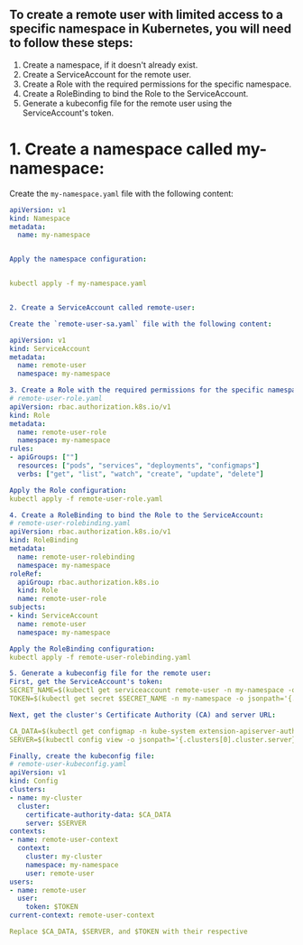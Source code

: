 ## To create a remote user with limited access to a specific namespace in Kubernetes, you will need to follow these steps:

1. Create a namespace, if it doesn't already exist.
2. Create a ServiceAccount for the remote user.
3. Create a Role with the required permissions for the specific   namespace.
4. Create a RoleBinding to bind the Role to the ServiceAccount.
5. Generate a kubeconfig file for the remote user using the ServiceAccount's token.

# 1. Create a namespace called my-namespace:

Create the `my-namespace.yaml` file with the following content:

```yaml
apiVersion: v1
kind: Namespace
metadata:
  name: my-namespace


Apply the namespace configuration:


kubectl apply -f my-namespace.yaml


2. Create a ServiceAccount called remote-user:

Create the `remote-user-sa.yaml` file with the following content:

apiVersion: v1
kind: ServiceAccount
metadata:
  name: remote-user
  namespace: my-namespace

3. Create a Role with the required permissions for the specific namespace:
# remote-user-role.yaml
apiVersion: rbac.authorization.k8s.io/v1
kind: Role
metadata:
  name: remote-user-role
  namespace: my-namespace
rules:
- apiGroups: [""]
  resources: ["pods", "services", "deployments", "configmaps"]
  verbs: ["get", "list", "watch", "create", "update", "delete"]

Apply the Role configuration:
kubectl apply -f remote-user-role.yaml

4. Create a RoleBinding to bind the Role to the ServiceAccount:
# remote-user-rolebinding.yaml
apiVersion: rbac.authorization.k8s.io/v1
kind: RoleBinding
metadata:
  name: remote-user-rolebinding
  namespace: my-namespace
roleRef:
  apiGroup: rbac.authorization.k8s.io
  kind: Role
  name: remote-user-role
subjects:
- kind: ServiceAccount
  name: remote-user
  namespace: my-namespace

Apply the RoleBinding configuration:
kubectl apply -f remote-user-rolebinding.yaml

5. Generate a kubeconfig file for the remote user:
First, get the ServiceAccount's token:
SECRET_NAME=$(kubectl get serviceaccount remote-user -n my-namespace -o jsonpath='{.secrets[0].name}')
TOKEN=$(kubectl get secret $SECRET_NAME -n my-namespace -o jsonpath='{.data.token}' | base64 --decode)

Next, get the cluster's Certificate Authority (CA) and server URL:

CA_DATA=$(kubectl get configmap -n kube-system extension-apiserver-authentication -o jsonpath='{.data.client-ca-file}')
SERVER=$(kubectl config view -o jsonpath='{.clusters[0].cluster.server}')

Finally, create the kubeconfig file:
# remote-user-kubeconfig.yaml
apiVersion: v1
kind: Config
clusters:
- name: my-cluster
  cluster:
    certificate-authority-data: $CA_DATA
    server: $SERVER
contexts:
- name: remote-user-context
  context:
    cluster: my-cluster
    namespace: my-namespace
    user: remote-user
users:
- name: remote-user
  user:
    token: $TOKEN
current-context: remote-user-context

Replace $CA_DATA, $SERVER, and $TOKEN with their respective






